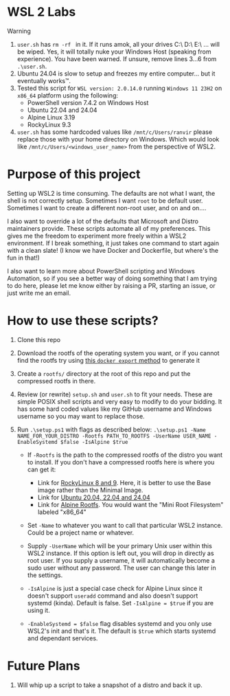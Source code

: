 # WSL 2 Labs
> [!WARNING] 
> 1. `user.sh` has `rm -rf ` in it. If it runs amok, all your drives C:\ D:\ E:\ 
> ... will be wiped. Yes, it will totally nuke your Windows
> Host (speaking from experience). You have been warned. If unsure, remove lines 3...6 from `.\user.sh`.
> 2. Ubuntu 24.04 is slow to setup and freezes my entire computer... but it eventually works™.
> 3. Tested this script for `WSL version: 2.0.14.0` running `Windows 11 23H2` on `x86_64` platform using the following:
>       * PowerShell version 7.4.2 on Windows Host
>       * Ubuntu 22.04 and 24.04
>       * Alpine Linux 3.19
>       * RockyLinux 9.3
> 4. `user.sh` has some hardcoded values like `/mnt/c/Users/ranvir` please
>    replace those with your home directory on Windows. Which would look like
>    `/mnt/c/Users/<windows_user_name>` from the perspective of WSL2.

# Purpose of this project
Setting up WSL2 is time consuming. The defaults are not what I want, the shell
is not correctly setup. Sometimes I want `root` to be default user. Sometimes I
want to create a different non-root user, and on and on....

I also want to override a lot of the defaults that Microsoft and Distro
maintainers provide. These scripts automate all of my preferences. This gives
me the freedom to experiment more freely within a WSL2 environment. If I break
something, it just takes one command to start again with a clean slate!
(I know we have Docker and Dockerfile, but where's the fun in that!)

I also want to learn more about PowerShell scripting and Windows Automation, so
if you see a better way of doing something that I am trying to do here, please
let me know either by raising a PR, starting an issue, or just write me an
email.

# How to use these scripts?

1. Clone this repo

2. Download the rootfs of the operating system you want, or if you cannot find
   the rootfs try using [this `docker export`
   method](https://learn.microsoft.com/en-us/windows/wsl/use-custom-distro) to
   generate it

3. Create a `rootfs/` directory at the root of this repo and put the compressed
   rootfs in there.

4. Review (or rewrite) `setup.sh` and `user.sh` to fit your needs. These are
   simple POSIX shell scripts and very easy to modify to do your bidding. It has
   some hard coded values like my GitHub username and Windows username so you
   may want to replace those.

5. Run `.\setup.ps1` with flags as described below:
    `.\setup.ps1 -Name NAME_FOR_YOUR_DISTRO -Rootfs PATH_TO_ROOTFS -UserName USER_NAME -EnableSystemd $false -IsAlpine $true`

    * If `-Rootfs` is the path to the compressed rootfs of the distro you want to
    install. If you don't have a compressed rootfs here is where you can get it:
        * Link for [RockyLinux 8 and
        9](https://docs.rockylinux.org/guides/interoperability/import_rocky_to_wsl/).
        Here, it is better to use the Base image rather than the Minimal Image.
        * Link for [Ubuntu 20.04, 22.04 and
        24.04](https://cloud-images.ubuntu.com/wsl/)
        * Link for [Alpine Rootfs](https://alpinelinux.org/downloads/). You would
        want the "Mini Root Filesystem" labeled "x86_64"

    * Set `-Name` to whatever you want to call that particular WSL2 instance. Could
    be a project name or whatever.

    * Supply `-UserName` which will be your primary Unix user within this WSL2
    instance. If this option is left out, you will drop in directly as root user.
    If you supply a username, it will automatically become a sudo user without
    any password. The user can change this later in the settings.  

    * `-IsAlpine` is just a special case check for Alpine Linux since it doesn't
    support `useradd` command and also doesn't support systemd (kinda). Default
    is false. Set `-IsAlpine = $true` if you are using it.

    * `-EnableSystemd = $false` flag disables systemd and you only use WSL2's init
    and that's it. The default is `$true` which starts systemd and dependant
    services.

# Future Plans
1. Will whip up a script to take a snapshot of a distro and back it up.
